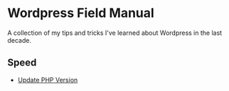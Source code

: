 # Wordpress Field Manual

A collection of my tips and tricks I've learned about Wordpress in the last decade.

## Speed

* [Update PHP Version](speed/php-version.md)
